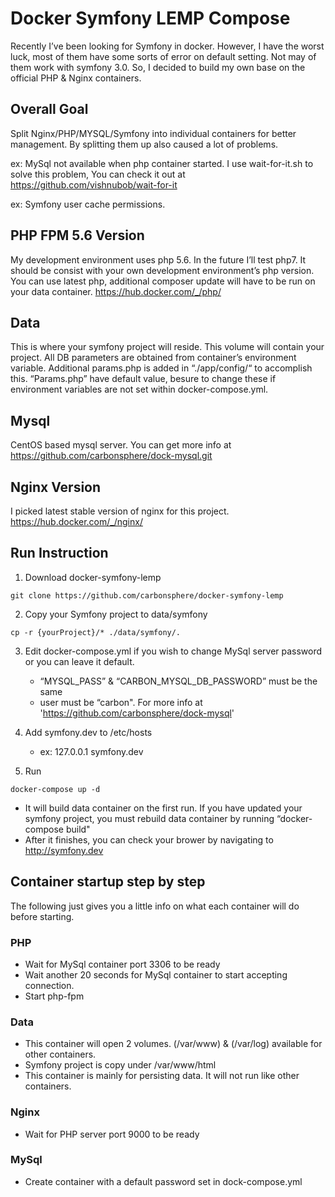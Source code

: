 # Docker Symfony LEMP Compose

  Recently I’ve been looking for Symfony in docker. However, I have the worst luck, most of them have some sorts of error on default setting. Not may of them work with symfony 3.0. So, I decided to build my own base on the official PHP & Nginx containers.

## Overall Goal

  Split Nginx/PHP/MYSQL/Symfony into individual containers for better management. By splitting them up also caused a lot of problems.

ex: MySql not available when php container started. I use wait-for-it.sh to solve this problem, You can check it out at https://github.com/vishnubob/wait-for-it

ex: Symfony user cache permissions.

## PHP FPM 5.6 Version
  My development environment uses php 5.6. In the future I’ll test php7. It should be consist with your own development environment’s php version. You can use latest php, additional composer update will have to be run on your data container.
https://hub.docker.com/_/php/

## Data
  This is where your symfony project will reside. This volume will contain your project. All DB parameters are obtained from container’s environment variable. Additional params.php is added in “./app/config/“ to accomplish this.  “Params.php” have default value, besure to change these if environment variables are not set within docker-compose.yml.

## Mysql
  CentOS based mysql server. You can get more info at https://github.com/carbonsphere/dock-mysql.git

## Nginx Version
  I picked latest stable version of nginx for this project. https://hub.docker.com/_/nginx/

## Run Instruction

 1. Download docker-symfony-lemp

```
git clone https://github.com/carbonsphere/docker-symfony-lemp
```

 2. Copy your Symfony project to data/symfony
```
cp -r {yourProject}/* ./data/symfony/.
```

 3. Edit docker-compose.yml  if you wish to change MySql server password or you can leave it default.
    - “MYSQL_PASS” & “CARBON_MYSQL_DB_PASSWORD” must be the same
    - user must be “carbon". For more info at 'https://github.com/carbonsphere/dock-mysql'

 4. Add symfony.dev to /etc/hosts
    - ex:     127.0.0.1        symfony.dev

 5. Run 
```
docker-compose up -d
```
  - It will build data container on the first run. If you have updated your symfony project, you must rebuild data container by running “docker-compose build"
  - After it finishes, you can check your brower by navigating to http://symfony.dev

## Container startup step by step
  The following just gives you a little info on what each container will do before starting.

### PHP
  - Wait for MySql container port 3306 to be ready
  - Wait another 20 seconds for MySql container to start accepting connection.
  - Start php-fpm

### Data
  - This container will open 2 volumes. (/var/www)  & (/var/log) available for other containers.
  - Symfony project is copy under /var/www/html
  - This container is mainly for persisting data. It will not run like other containers.

### Nginx
  - Wait for PHP server port 9000 to be ready

### MySql
  - Create container with a default password set in dock-compose.yml

